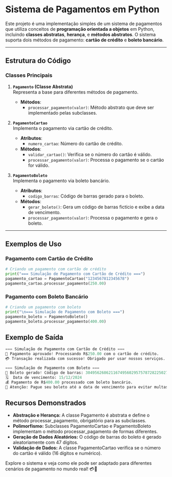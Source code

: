 # Sistema de Pagamentos em Python

Este projeto é uma implementação simples de um sistema de pagamentos que utiliza conceitos de **programação orientada a objetos** em Python, incluindo **classes abstratas**, **herança**, e **métodos abstratos**. O sistema suporta dois métodos de pagamento: **cartão de crédito** e **boleto bancário**.

---

## Estrutura do Código

### Classes Principais

1. **`Pagamento` (Classe Abstrata)**  
   Representa a base para diferentes métodos de pagamento.  
   - **Métodos**: 
     - `processar_pagamento(valor)`: Método abstrato que deve ser implementado pelas subclasses.

2. **`PagamentoCartao`**  
   Implementa o pagamento via cartão de crédito.  
   - **Atributos**: 
     - `numero_cartao`: Número do cartão de crédito.  
   - **Métodos**: 
     - `validar_cartao()`: Verifica se o número do cartão é válido.
     - `processar_pagamento(valor)`: Processa o pagamento se o cartão for válido.

3. **`PagamentoBoleto`**  
   Implementa o pagamento via boleto bancário.  
   - **Atributos**: 
     - `codigo_barras`: Código de barras gerado para o boleto.  
   - **Métodos**: 
     - `gerar_boleto()`: Gera um código de barras fictício e exibe a data de vencimento.
     - `processar_pagamento(valor)`: Processa o pagamento e gera o boleto.

---

## Exemplos de Uso

### Pagamento com Cartão de Crédito
```python
# Criando um pagamento com cartão de crédito
print("=== Simulação de Pagamento com Cartão de Crédito ===")
pagamento_cartao = PagamentoCartao("1234567812345678")
pagamento_cartao.processar_pagamento(250.00)
````
### Pagamento com Boleto Bancário
````python
# Criando um pagamento com boleto
print("\n=== Simulação de Pagamento com Boleto ===")
pagamento_boleto = PagamentoBoleto()
pagamento_boleto.processar_pagamento(400.00)
````
## Exemplo de Saída
````python
=== Simulação de Pagamento com Cartão de Crédito ===
🔔 Pagamento aprovado! Processando R$250.00 com o cartão de crédito.
💳 Transação realizada com sucesso! Obrigado por usar nossos serviços.

=== Simulação de Pagamento com Boleto ===
📄 Boleto gerado! Código de barras: 30495626862116749560295757872822502773313851482
🗓️  Data de vencimento: 15/12/2024
💰 Pagamento de R$400.00 processado com boleto bancário.
🔔 Atenção: Pague seu boleto até a data de vencimento para evitar multas.
````
## Recursos Demonstrados
- **Abstração e Herança:**
A classe Pagamento é abstrata e define o método processar_pagamento, obrigatório para as subclasses.
- **Polimorfismo:**
Subclasses PagamentoCartao e PagamentoBoleto implementam o método processar_pagamento de formas diferentes.
- **Geração de Dados Aleatórios:**
O código de barras do boleto é gerado aleatoriamente com 47 dígitos.
- **Validação de Dados:**
A classe PagamentoCartao verifica se o número do cartão é válido (16 dígitos e numérico).


Explore o sistema e veja como ele pode ser adaptado para diferentes cenários de pagamento no mundo real! 💳📄
